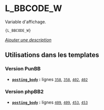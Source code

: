 # L_BBCODE_W


Variable d'affichage.

```html
{L_BBCODE_W}
```

[*Ajouter une description*](https://fa-tvars.appspot.com/var/L_BBCODE_W)

## Utilisations dans les templates

### Version PunBB
* __[`posting_body`](../tpl/var/punbb/posting_body.md#readme) :__ lignes [`358`](../tpl/src/punbb/posting_body.tpl#L358), [`358`](../tpl/src/punbb/posting_body.tpl#L358), [`402`](../tpl/src/punbb/posting_body.tpl#L402), [`402`](../tpl/src/punbb/posting_body.tpl#L402)

### Version phpBB2
* __[`posting_body`](../tpl/var/subsilver/posting_body.md#readme) :__ lignes [`409`](../tpl/src/subsilver/posting_body.tpl#L409), [`409`](../tpl/src/subsilver/posting_body.tpl#L409), [`453`](../tpl/src/subsilver/posting_body.tpl#L453), [`453`](../tpl/src/subsilver/posting_body.tpl#L453)